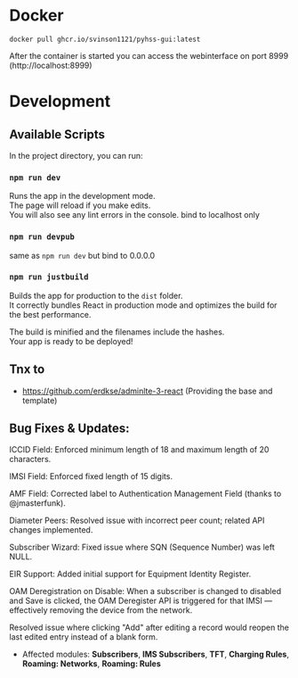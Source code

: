 # Docker
`docker pull ghcr.io/svinson1121/pyhss-gui:latest`   

After the container is started you can access the webinterface on port 8999 (http://localhost:8999)

# Development

## Available Scripts

In the project directory, you can run:

### `npm run dev`

Runs the app in the development mode.<br />
The page will reload if you make edits.<br />
You will also see any lint errors in the console.
bind to localhost only

### `npm run devpub`
same as `npm run dev` but bind to 0.0.0.0


### `npm run justbuild`

Builds the app for production to the `dist` folder.<br />
It correctly bundles React in production mode and optimizes the build for the best performance.

The build is minified and the filenames include the hashes.<br />
Your app is ready to be deployed!


## Tnx to
* https://github.com/erdkse/adminlte-3-react (Providing the base and template)



## Bug Fixes & Updates:

ICCID Field: Enforced minimum length of 18 and maximum length of 20 characters.

IMSI Field: Enforced fixed length of 15 digits.

AMF Field: Corrected label to Authentication Management Field (thanks to @jmasterfunk).

Diameter Peers: Resolved issue with incorrect peer count; related API changes implemented.

Subscriber Wizard: Fixed issue where SQN (Sequence Number) was left NULL.

EIR Support: Added initial support for Equipment Identity Register.

OAM Deregistration on Disable: When a subscriber is changed to disabled and Save is clicked, the OAM Deregister API is triggered for that IMSI — effectively removing the device from the network.

Resolved issue where clicking "Add" after editing a record would reopen the last edited entry instead of a blank form.
  - Affected modules: **Subscribers**, **IMS Subscribers**, **TFT**, **Charging Rules**, **Roaming: Networks**, **Roaming: Rules**
